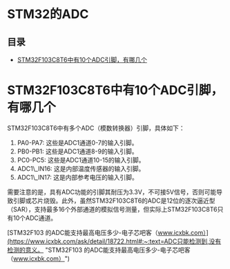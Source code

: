 # STM32的ADC

## 目录

-   [STM32F103C8T6中有10个ADC引脚，有哪几个](#STM32F103C8T6中有10个ADC引脚有哪几个 "STM32F103C8T6中有10个ADC引脚，有哪几个")

# STM32F103C8T6中有10个ADC引脚，有哪几个

STM32F103C8T6中有多个ADC（模数转换器）引脚，具体如下：

1.  PA0-PA7: 这些是ADC1通道0-7的输入引脚。
2.  PB0-PB1: 这些是ADC1通道8-9的输入引脚。
3.  PC0-PC5: 这些是ADC1通道10-15的输入引脚。
4.  ADC1\\\_IN16: 这是内部温度传感器的输入引脚。
5.  ADC1\\\_IN17: 这是内部参考电压的输入引脚。

需要注意的是，具有ADC功能的引脚其耐压为3.3V，不可接5V信号，否则可能导致引脚或芯片烧毁。此外，虽然STM32F103C8T6的ADC是12位的逐次逼近型（SAR），支持最多16个外部通道的模拟信号测量，但实际上STM32F103C8T6只有10个ADC通道。

[STM32F103 的ADC能支持最高电压多少-电子芯吧客（www.icxbk.com）](https://www.icxbk.com/ask/detail/18722.html#:~:text=ADC只能检测到,没有检测的意义。 "STM32F103 的ADC能支持最高电压多少-电子芯吧客（www.icxbk.com）")
